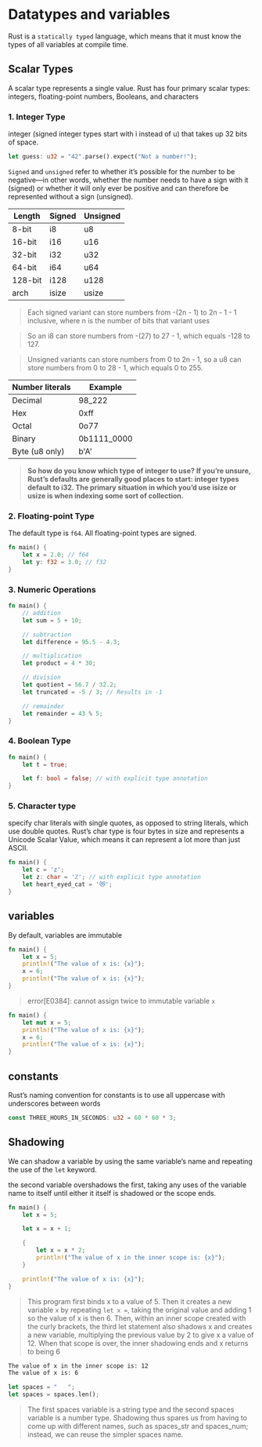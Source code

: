 # Datatypes and variables

Rust is a `statically typed` language, which means that it must know the types of all variables at compile time.

## Scalar Types

A scalar type represents a single value. Rust has four primary scalar types: integers, floating-point numbers, Booleans, and characters

### 1. Integer Type

integer (signed integer types start with i instead of u) that takes up 32 bits of space.

```rust
let guess: u32 = "42".parse().expect("Not a number!");
```

`Signed` and `unsigned` refer to whether it’s possible for the number to be negative—in other words, whether the number needs to have a sign with it (signed) or whether it will only ever be positive and can therefore be represented without a sign (unsigned).

| Length  | Signed | Unsigned |
| ------- | ------ | -------- |
| 8-bit   | i8     | u8       |
| 16-bit  | i16    | u16      |
| 32-bit  | i32    | u32      |
| 64-bit  | i64    | u64      |
| 128-bit | i128   | u128     |
| arch    | isize  | usize    |

> Each signed variant can store numbers from -(2n - 1) to 2n - 1 - 1 inclusive, where n is the number of bits that variant uses

> So an i8 can store numbers from -(27) to 27 - 1, which equals -128 to 127.

> Unsigned variants can store numbers from 0 to 2n - 1, so a u8 can store numbers from 0 to 28 - 1, which equals 0 to 255.

| Number literals | Example     |
| --------------- | ----------- |
| Decimal         | 98_222      |
| Hex             | 0xff        |
| Octal           | 0o77        |
| Binary          | 0b1111_0000 |
| Byte (u8 only)  | b'A'        |

> **So how do you know which type of integer to use? If you’re unsure, Rust’s defaults are generally good places to start: integer types default to i32. The primary situation in which you’d use isize or usize is when indexing some sort of collection.**

### 2. Floating-point Type

The default type is `f64`. All floating-point types are signed.

```rust
fn main() {
    let x = 2.0; // f64
    let y: f32 = 3.0; // f32
}
```

### 3. Numeric Operations

```rust
fn main() {
    // addition
    let sum = 5 + 10;

    // subtraction
    let difference = 95.5 - 4.3;

    // multiplication
    let product = 4 * 30;

    // division
    let quotient = 56.7 / 32.2;
    let truncated = -5 / 3; // Results in -1

    // remainder
    let remainder = 43 % 5;
}
```

### 4. Boolean Type

```rust
fn main() {
    let t = true;

    let f: bool = false; // with explicit type annotation
}
```

### 5. Character type

specify char literals with single quotes, as opposed to string literals, which use double quotes. Rust’s char type is four bytes in size and represents a Unicode Scalar Value, which means it can represent a lot more than just ASCII.

```rust
fn main() {
    let c = 'z';
    let z: char = 'ℤ'; // with explicit type annotation
    let heart_eyed_cat = '😻';
}
```

## variables

By default, variables are immutable

```rust
fn main() {
    let x = 5;
    println!("The value of x is: {x}");
    x = 6;
    println!("The value of x is: {x}");
}
```

> error[E0384]: cannot assign twice to immutable variable `x`

```rust
fn main() {
    let mut x = 5;
    println!("The value of x is: {x}");
    x = 6;
    println!("The value of x is: {x}");
}
```

## constants

Rust’s naming convention for constants is to use all uppercase with underscores between words

```rust
const THREE_HOURS_IN_SECONDS: u32 = 60 * 60 * 3;
```

## Shadowing

We can shadow a variable by using the same variable’s name and repeating the use of the `let` keyword.

the second variable overshadows the first, taking any uses of the variable name to itself until either it itself is shadowed or the scope ends.

```rust
fn main() {
    let x = 5;

    let x = x + 1;

    {
        let x = x * 2;
        println!("The value of x in the inner scope is: {x}");
    }

    println!("The value of x is: {x}");
}
```

> This program first binds x to a value of 5. Then it creates a new variable `x` by repeating `let x =`, taking the original value and adding 1 so the value of x is then 6. Then, within an inner scope created with the curly brackets, the third let statement also shadows x and creates a new variable, multiplying the previous value by 2 to give x a value of 12. When that scope is over, the inner shadowing ends and x returns to being 6

```bash
The value of x in the inner scope is: 12
The value of x is: 6
```

```rust
let spaces = "   ";
let spaces = spaces.len();
```

> The first spaces variable is a string type and the second spaces variable is a number type. Shadowing thus spares us from having to come up with different names, such as spaces_str and spaces_num; instead, we can reuse the simpler spaces name.
